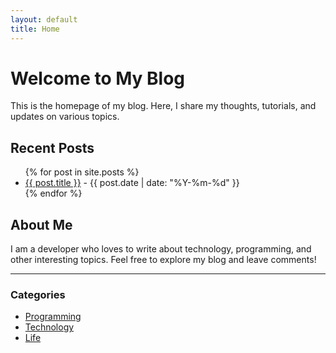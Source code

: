 ```yaml
---
layout: default
title: Home
---
```


# Welcome to My Blog

This is the homepage of my blog. Here, I share my thoughts, tutorials, and updates on various topics.

## Recent Posts

<ul>
  {% for post in site.posts %}
    <li>
      <a href="{{ post.url | relative_url }}">{{ post.title }}</a> - {{ post.date | date: "%Y-%m-%d" }}
    </li>
  {% endfor %}
</ul>

## About Me

I am a developer who loves to write about technology, programming, and other interesting topics. Feel free to explore my blog and leave comments!

---

### Categories

- [Programming](#)
- [Technology](#)
- [Life](#)